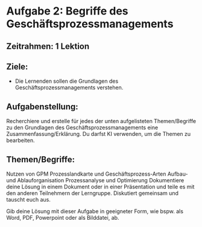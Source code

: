 # Aufgabe 2: Begriffe des Geschäftsprozessmanagements

## Zeitrahmen: 1 Lektion

## Ziele:

- Die Lernenden sollen die Grundlagen des Geschäftsprozessmanagements verstehen.

## Aufgabenstellung:

Recherchiere und erstelle für jedes der unten aufgelisteten Themen/Begriffe zu den Grundlagen des Geschäftsprozessmanagements eine Zusammenfassung/Erklärung. Du darfst KI verwenden, um die Themen zu bearbeiten.

## Themen/Begriffe:

Nutzen von GPM
Prozesslandkarte und Geschäftsprozess-Arten
Aufbau- und Ablauforganisation
Prozessanalyse und Optimierung
Dokumentiere deine Lösung in einem Dokument oder in einer Präsentation und teile es mit den anderen Teilnehmern der Lerngruppe. Diskutiert gemeinsam und tauscht euch aus.

Gib deine Lösung mit dieser Aufgabe in geeigneter Form, wie bspw. als Word, PDF, Powerpoint oder als Bilddatei, ab.
